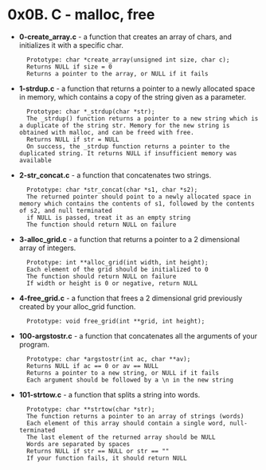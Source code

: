 # 0x0B. C - malloc, free

- **0-create_array.c** -  a function that creates an array of chars, and initializes it with a specific char.

		Prototype: char *create_array(unsigned int size, char c);
		Returns NULL if size = 0
		Returns a pointer to the array, or NULL if it fails
- **1-strdup.c** -  a function that returns a pointer to a newly allocated space in memory, which contains a copy of the string given as a parameter.

		Prototype: char *_strdup(char *str);
		The _strdup() function returns a pointer to a new string which is a duplicate of the string str. Memory for the new string is obtained with malloc, and can be freed with free.
		Returns NULL if str = NULL
		On success, the _strdup function returns a pointer to the duplicated string. It returns NULL if insufficient memory was available
- **2-str_concat.c** - a function that concatenates two strings.

		Prototype: char *str_concat(char *s1, char *s2);
		The returned pointer should point to a newly allocated space in memory which contains the contents of s1, followed by the contents of s2, and null terminated
		if NULL is passed, treat it as an empty string
		The function should return NULL on failure
- **3-alloc_grid.c** - a function that returns a pointer to a 2 dimensional array of integers.

		Prototype: int **alloc_grid(int width, int height);
		Each element of the grid should be initialized to 0
		The function should return NULL on failure
		If width or height is 0 or negative, return NULL
- **4-free_grid.c** - a function that frees a 2 dimensional grid previously created by your alloc_grid function.

		Prototype: void free_grid(int **grid, int height);
- **100-argstostr.c** - a function that concatenates all the arguments of your program.

		Prototype: char *argstostr(int ac, char **av);
		Returns NULL if ac == 0 or av == NULL
		Returns a pointer to a new string, or NULL if it fails
		Each argument should be followed by a \n in the new string
- **101-strtow.c** - a function that splits a string into words.

		Prototype: char **strtow(char *str);
		The function returns a pointer to an array of strings (words)
		Each element of this array should contain a single word, null-terminated
		The last element of the returned array should be NULL
		Words are separated by spaces
		Returns NULL if str == NULL or str == ""
		If your function fails, it should return NULL
